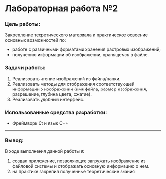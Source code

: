 # Лабораторная работа №2

### Цель работы:

Закрепление теоретического материала и практическое освоение основных возможностей по:

- работе с различными форматами хранения растровых изображений;
- получению информации об изображении, хранящемся в файле.

### Задачи работы:

1. Реализовать чтение изображений из файла/папки.
2. Реализовать методы для отображения соответствующей информации о изображении (имя файла, размер изображения, разрешение, глубина цвета, сжатие).
3. Реализовать удобный интерфейс.

### Использованные средства разработки:

- Фреймворк Qt и язык C++

---

### Вывод:

В ходе выполнения данной работы я:

1. создал приложение, позволяющее загружать изображение из файловой системы и отображать основную информацию о нем.
2. на практике закрепил полученные теоретические знания
